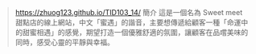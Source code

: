 > https://zhuog123.github.io/TID103_14/
簡介
> 這是一個名為 Sweet meet 甜點店的線上網站，中文「蜜遇」的諧音，主要想傳遞給顧客一種「命運中的甜蜜相遇」的感覺，期望打造一個優雅舒適的氛圍，讓顧客在品嚐美味的同時，感受心靈的平靜與幸福。

